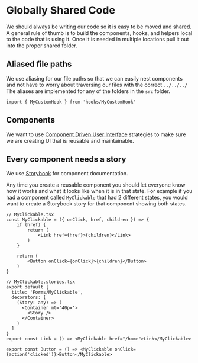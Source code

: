 # Globally Shared Code

We should always be writing our code so it is easy to be moved and shared. A general rule of thumb is to build the components, hooks, and helpers local to the code that is using it. Once it is needed in multiple locations pull it out into the proper shared folder.

## Aliased file paths

We use aliasing for our file paths so that we can easily nest components and not have to worry about traversing our files with the correct `../../../` The aliases are implemented for any of the folders in the `src` folder.

```
import { MyCustomHook } from 'hooks/MyCustomHook'
```

## Components

We want to use [Component Driven User Interface](https://www.componentdriven.org/) strategies to make sure we are creating UI that is reusable and maintainable.

## Every component needs a story

We use [Storybook](https://storybook.js.org/docs/react/get-started/introduction) for component documentation.

Any time you create a reusable component you should let everyone know how it works and what it looks like when it is in that state. For example if you had a component called `MyClickable` that had 2 different states, you would want to create a Storybook story for that component showing both states.

```tsx
// MyClickable.tsx
const MyClickable = ({ onClick, href, children }) => {
	if (href) {
		return (
			<Link href={href}>{children}</Link>
		)
	}

	return (
		<Button onClick={onClick}>{children}</Button>
	)
}

// MyClickable.stories.tsx
export default {
  title: 'Forms/MyClickable',
  decorators: [
    (Story: any) => (
      <Container mt='40px'>
        <Story />
      </Container>
    )
  ]
}
export const Link = () => <MyClickable href="/home">Link</MyClickable>

export const Button = () => <MyClickable onClick={action('clicked')}>Button</MyClickable>
```